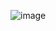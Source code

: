 ![image](https://user-images.githubusercontent.com/57599008/198896784-3a554af1-40e0-424d-abe0-8eb5ec58e64a.png)
